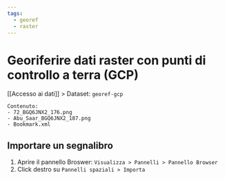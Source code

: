 ```yaml
---
tags:
  - georef
  - raster
---
```


# Georiferire dati raster con punti di controllo a terra (GCP)

[[Accesso ai dati]] > Dataset: `georef-gcp`

```
Contenuto:
- 72_BGQ6JNX2_176.png
- Abu_Saar_BGQ6JNX2_187.png
- Bookmark.xml
```

## Importare un segnalibro
1. Aprire il pannello Broswer: `Visualizza > Pannelli > Pannello Browser`
2. Click destro su `Pannelli spaziali > Importa`
